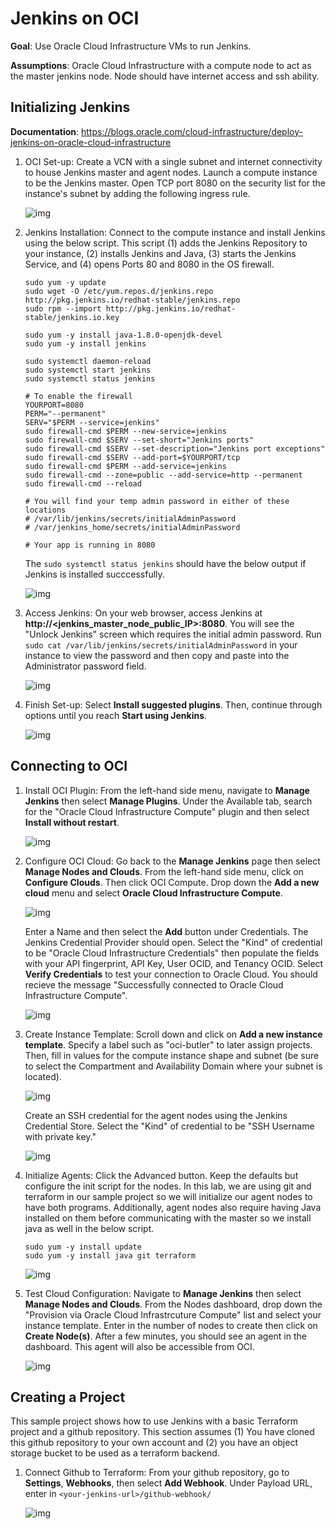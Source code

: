 # Jenkins on OCI

**Goal**: Use Oracle Cloud Infrastructure VMs to run Jenkins. 

**Assumptions**: Oracle Cloud Infrastructure with a compute node to act as the master jenkins node. Node should have internet access and ssh ability. 

## Initializing Jenkins

**Documentation**: https://blogs.oracle.com/cloud-infrastructure/deploy-jenkins-on-oracle-cloud-infrastructure

1. OCI Set-up: Create a VCN with a single subnet and internet connectivity to house Jenkins master and agent nodes. Launch a compute instance to be the Jenkins master. Open TCP port 8080 on the security list for the instance's subnet by adding the following ingress rule.

    ![img](./images/ingress_rule.png)


2. Jenkins Installation: Connect to the compute instance and install Jenkins using the below script. This script (1) adds the Jenkins Repository to your instance, (2) installs Jenkins and Java, (3) starts the Jenkins Service, and (4) opens Ports 80 and 8080 in the OS firewall.

    ```
    sudo yum -y update
    sudo wget -O /etc/yum.repos.d/jenkins.repo http://pkg.jenkins.io/redhat-stable/jenkins.repo
    sudo rpm --import http://pkg.jenkins.io/redhat-stable/jenkins.io.key
    ​
    sudo yum -y install java-1.8.0-openjdk-devel
    sudo yum -y install jenkins
    ​
    sudo systemctl daemon-reload
    sudo systemctl start jenkins
    sudo systemctl status jenkins
    ​
    # To enable the firewall
    YOURPORT=8080
    PERM="--permanent"
    SERV="$PERM --service=jenkins"
    sudo firewall-cmd $PERM --new-service=jenkins
    sudo firewall-cmd $SERV --set-short="Jenkins ports"
    sudo firewall-cmd $SERV --set-description="Jenkins port exceptions"
    sudo firewall-cmd $SERV --add-port=$YOURPORT/tcp
    sudo firewall-cmd $PERM --add-service=jenkins
    sudo firewall-cmd --zone=public --add-service=http --permanent
    sudo firewall-cmd --reload
    ​
    # You will find your temp admin password in either of these locations
    # /var/lib/jenkins/secrets/initialAdminPassword
    # /var/jenkins_home/secrets/initialAdminPassword
    ​
    # Your app is running in 8080
    ```

    The `sudo systemctl status jenkins` should have the below output if Jenkins is installed succcessfully. 
            
    ![img](./images/jenkins_status.png)


3. Access Jenkins: On your web browser, access Jenkins at **http://<jenkins_master_node_public_IP>:8080**. You will see the "Unlock Jenkins" screen which requires the initial admin password. Run `sudo cat /var/lib/jenkins/secrets/initialAdminPassword` in your instance to view the password and then copy and paste into the Administrator password field.

    ![img](./images/unlock_jenkins.png)


4. Finish Set-up: Select **Install suggested plugins**. Then, continue through options until you reach **Start using Jenkins**.

    ![img](./images/install_plugins.png)


## Connecting to OCI

1. Install OCI Plugin: From the left-hand side menu, navigate to **Manage Jenkins** then select **Manage Plugins**. Under the Available tab, search for the "Oracle Cloud Infrastructure Compute" plugin and then select **Install without restart**.

    ![img](./images/oci_plugin.png)


2. Configure OCI Cloud: Go back to the **Manage Jenkins** page then select **Manage Nodes and Clouds**. From the left-hand side menu, click on **Configure Clouds**. Then click OCI Compute. Drop down the **Add a new cloud** menu and select **Oracle Cloud Infrastructure Compute**. 

    ![img](./images/add_cloud.png)

    Enter a Name and then select the **Add** button under Credentials. The Jenkins Credential Provider should open. Select the "Kind" of credential to be "Oracle Cloud Infrastructure Credentials" then populate the fields with your API fingerprint, API Key, User OCID, and Tenancy OCID. Select **Verify Credentials** to test your connection to Oracle Cloud. You should recieve the message "Successfully connected to Oracle Cloud Infrastructure Compute".

    ![img](./images/add_oci_credentials.png)


3. Create Instance Template: Scroll down and click on **Add a new instance template**. Specify a label such as "oci-butler" to later assign projects. Then, fill in values for the compute instance shape and subnet (be sure to select the Compartment and Availability Domain where your subnet is located). 

    ![img](./images/instance_template.png)


    Create an SSH credential for the agent nodes using the Jenkins Credential Store. Select the "Kind" of credential to be "SSH Username with private key." 

    ![img](./images/add_ssh_credentials.png)


4. Initialize Agents: Click the Advanced button. Keep the defaults but configure the init script for the nodes. In this lab, we are using git and terraform in our sample project so we will initialize our agent nodes to have both programs. Additionally, agent nodes also require having Java installed on them before communicating with the master so we install java as well in the below script.

    ```
    sudo yum -y install update
    sudo yum -y install java git terraform
    ```

    ![img](./images/init_agents.png)

5. Test Cloud Configuration: Navigate to **Manage Jenkins** then select **Manage Nodes and Clouds**. From the Nodes dashboard, drop down the "Provision via Oracle Cloud Infrastrcuture Compute" list and select your instance template. Enter in the number of nodes to create then click on **Create Node(s)**. After a few minutes, you should see an agent in the dashboard. This agent will also be accessible from OCI. 

    ![img](./images/provision_agent.png)




## Creating a Project

This sample project shows how to use Jenkins with a basic Terraform project and a github repository. This section assumes (1) You have cloned this github repository to your own account and (2) you have an object storage bucket to be used as a terraform backend. 

1. Connect Github to Terraform: From your github repository, go to **Settings**, **Webhooks**, then select **Add Webhook**. Under Payload URL, enter in `<your-jenkins-url>/github-webhook/`

    ![img](./images/github_webhook.png)
